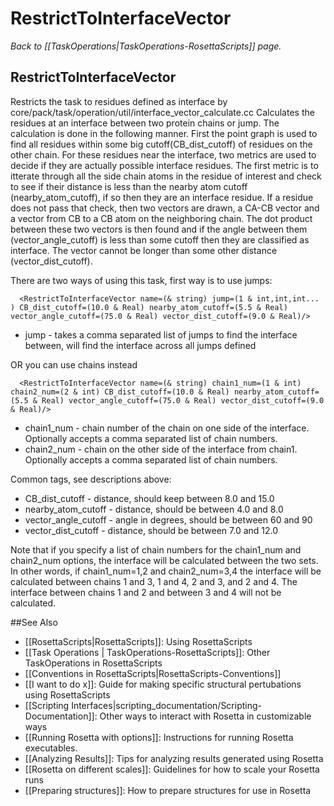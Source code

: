 # RestrictToInterfaceVector
*Back to [[TaskOperations|TaskOperations-RosettaScripts]] page.*
## RestrictToInterfaceVector

Restricts the task to residues defined as interface by core/pack/task/operation/util/interface\_vector\_calculate.cc Calculates the residues at an interface between two protein chains or jump. The calculation is done in the following manner. First the point graph is used to find all residues within some big cutoff(CB\_dist\_cutoff) of residues on the other chain. For these residues near the interface, two metrics are used to decide if they are actually possible interface residues. The first metric is to itterate through all the side chain atoms in the residue of interest and check to see if their distance is less than the nearby atom cutoff (nearby\_atom\_cutoff), if so then they are an interface residue. If a residue does not pass that check, then two vectors are drawn, a CA-CB vector and a vector from CB to a CB atom on the neighboring chain. The dot product between these two vectors is then found and if the angle between them (vector\_angle\_cutoff) is less than some cutoff then they are classified as interface. The vector cannot be longer than some other distance (vector\_dist\_cutoff).

There are two ways of using this task, first way is to use jumps:

```
  <RestrictToInterfaceVector name=(& string) jump=(1 & int,int,int... ) CB_dist_cutoff=(10.0 & Real) nearby_atom_cutoff=(5.5 & Real) vector_angle_cutoff=(75.0 & Real) vector_dist_cutoff=(9.0 & Real)/>
```

-   jump - takes a comma separated list of jumps to find the interface between, will find the interface across all jumps defined

OR you can use chains instead

```
  <RestrictToInterfaceVector name=(& string) chain1_num=(1 & int) chain2_num=(2 & int) CB_dist_cutoff=(10.0 & Real) nearby_atom_cutoff=(5.5 & Real) vector_angle_cutoff=(75.0 & Real) vector_dist_cutoff=(9.0 & Real)/>
```

-   chain1\_num - chain number of the chain on one side of the interface. Optionally accepts a comma separated list of chain numbers.
-   chain2\_num - chain on the other side of the interface from chain1. Optionally accepts a comma separated list of chain numbers.

Common tags, see descriptions above:

-   CB\_dist\_cutoff - distance, should keep between 8.0 and 15.0
-   nearby\_atom\_cutoff - distance, should be between 4.0 and 8.0
-   vector\_angle\_cutoff - angle in degrees, should be between 60 and 90
-   vector\_dist\_cutoff - distance, should be between 7.0 and 12.0

Note that if you specify a list of chain numbers for the chain1\_num and chain2\_num options, the interface will be calculated between the two sets. In other words, if chain1\_num=1,2 and chain2\_num=3,4 the interface will be calculated between chains 1 and 3, 1 and 4, 2 and 3, and 2 and 4. The interface between chains 1 and 2 and between 3 and 4 will not be calculated.

##See Also

* [[RosettaScripts|RosettaScripts]]: Using RosettaScripts
* [[Task Operations | TaskOperations-RosettaScripts]]: Other TaskOperations in RosettaScripts
* [[Conventions in RosettaScripts|RosettaScripts-Conventions]]
* [[I want to do x]]: Guide for making specific structural pertubations using RosettaScripts
* [[Scripting Interfaces|scripting_documentation/Scripting-Documentation]]: Other ways to interact with Rosetta in customizable ways
* [[Running Rosetta with options]]: Instructions for running Rosetta executables.
* [[Analyzing Results]]: Tips for analyzing results generated using Rosetta
* [[Rosetta on different scales]]: Guidelines for how to scale your Rosetta runs
* [[Preparing structures]]: How to prepare structures for use in Rosetta